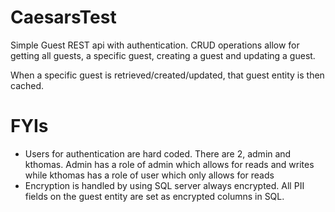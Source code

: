 # CaesarsTest

Simple Guest REST api with authentication. CRUD operations allow for getting all guests, a specific guest, creating a guest and updating a guest. 

When a specific guest is retrieved/created/updated, that guest entity is then cached.

# FYIs

- Users for authentication are hard coded. There are 2, admin and kthomas. Admin has a role of admin which allows for reads and writes while kthomas has a role of user which only allows for reads
- Encryption is handled by using SQL server always encrypted. All PII fields on the guest entity are set as encrypted columns in SQL.